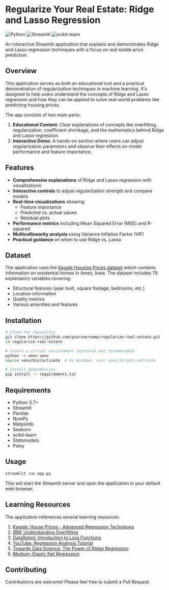 # Regularize Your Real Estate: Ridge and Lasso Regression

![Python](https://img.shields.io/badge/Python-3.7+-blue.svg)
![Streamlit](https://img.shields.io/badge/Streamlit-1.0+-red.svg)
![scikit-learn](https://img.shields.io/badge/scikit--learn-1.0+-green.svg)

An interactive Streamlit application that explains and demonstrates Ridge and Lasso regression techniques with a focus on real estate price prediction.

## Overview

This application serves as both an educational tool and a practical demonstration of regularization techniques in machine learning. It's designed to help users understand the concepts of Ridge and Lasso regression and how they can be applied to solve real-world problems like predicting housing prices.

The app consists of two main parts:
1. **Educational Content**: Clear explanations of concepts like overfitting, regularization, coefficient shrinkage, and the mathematics behind Ridge and Lasso regression.
2. **Interactive Demo**: A hands-on section where users can adjust regularization parameters and observe their effects on model performance and feature importance.

## Features

- **Comprehensive explanations** of Ridge and Lasso regression with visualizations
- **Interactive controls** to adjust regularization strength and compare models
- **Real-time visualizations** showing:
  - Feature importance
  - Predicted vs. actual values
  - Residual plots
- **Performance metrics** including Mean Squared Error (MSE) and R-squared
- **Multicollinearity analysis** using Variance Inflation Factor (VIF)
- **Practical guidance** on when to use Ridge vs. Lasso

## Dataset

The application uses the [Kaggle Housing Prices dataset](https://www.kaggle.com/competitions/house-prices-advanced-regression-techniques/data) which contains information on residential homes in Ames, Iowa. The dataset includes 79 explanatory variables covering:

- Structural features (year built, square footage, bedrooms, etc.)
- Location information
- Quality metrics
- Various amenities and features

## Installation

```bash
# Clone the repository
git clone https://github.com/yourusername/regularize-real-estate.git
cd regularize-real-estate

# Create a virtual environment (optional but recommended)
python -m venv venv
source venv/bin/activate  # On Windows, use: venv\Scripts\activate

# Install dependencies
pip install -r requirements.txt
```

## Requirements

- Python 3.7+
- Streamlit
- Pandas
- NumPy
- Matplotlib
- Seaborn
- scikit-learn
- Statsmodels
- Patsy

## Usage

```bash
streamlit run app.py
```

This will start the Streamlit server and open the application in your default web browser.

## Learning Resources

The application references several learning resources:

1. [Kaggle: House Prices - Advanced Regression Techniques](https://www.kaggle.com/competitions/house-prices-advanced-regression-techniques/data)
2. [IBM: Understanding Overfitting](https://www.ibm.com/topics/overfitting)
3. [DataRobot: Introduction to Loss Functions](https://www.datarobot.com/blog/introduction-to-loss-functions/)
4. [YouTube: Regression Analysis Tutorial](https://www.youtube.com/watch?v=Q81RR3yKn30&t=85s)
5. [Towards Data Science: The Power of Ridge Regression](https://towardsdatascience.com/the-power-of-ridge-regression-4281852a64d6)
6. [Medium: Elastic Net Regression](https://medium.com/@abhishekjainindore24/elastic-net-regression-combined-features-of-l1-and-l2-regularization-6181a660c3a5)

## Contributing

Contributions are welcome! Please feel free to submit a Pull Request.
